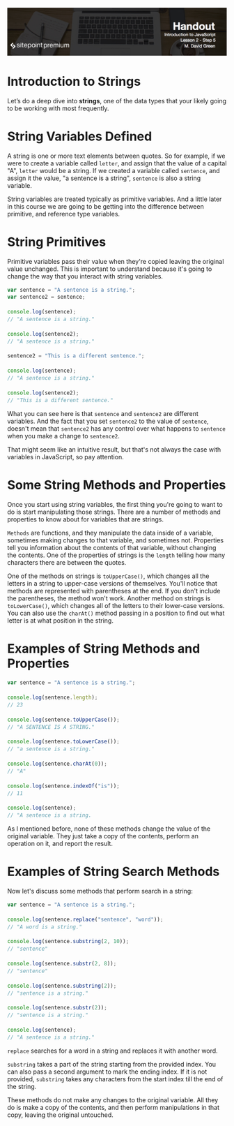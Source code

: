 ![](Introduction_to_JavaScript_handouts/headings/introjs2.5.jpg)

# Introduction to Strings

Let’s do a deep dive into **strings**, one of the data types that your likely going to be working with most frequently.

# String Variables Defined

A string is one or more text elements between quotes. So for example, if we were to create a variable called `letter`, and assign that the value of a capital "A", `letter` would be a string. If we created a variable called `sentence`, and assign it the value, "a sentence is a string", `sentence` is also a string variable.

String variables are treated typically as primitive variables. And a little later in this course we are going to be getting into the difference between primitive, and reference type variables.

# String Primitives

Primitive variables pass their value when they're copied leaving the original value unchanged. This is important to understand because it's going to change the way that you interact with string variables.

```js
var sentence = "A sentence is a string.";
var sentence2 = sentence;

console.log(sentence);
// "A sentence is a string."

console.log(sentence2);
// "A sentence is a string."

sentence2 = "This is a different sentence.";

console.log(sentence);
// "A sentence is a string."

console.log(sentence2);
// "This is a different sentence."
```

What you can see here is that `sentence` and `sentence2` are different variables. And the fact that you set `sentence2` to the value of `sentence`, doesn't mean that `sentence2` has any control over what happens to `sentence` when you make a change to `sentence2`. 

That might seem like an intuitive result, but that's not always the case with variables in JavaScript, so pay attention.

# Some String Methods and Properties

Once you start using string variables, the first thing you're going to want to do is start manipulating those strings. There are a number of methods and properties to know about for variables that are strings.

`Methods` are functions, and they manipulate the data inside of a variable, sometimes making changes to that variable, and sometimes not. Properties tell you information about the contents of that variable, without changing the contents. One of the properties of strings is the `length` telling how many characters there are between the quotes.

One of the methods on strings is `toUpperCase()`, which changes all the letters in a string to upper-case versions of themselves. You'll notice that methods are represented with parentheses at the end. If you don't include the parentheses, the method won't work. Another method on strings is `toLowerCase()`, which changes all of the letters to their lower-case versions. You can also use the `charAt()` method passing in a position to find out what letter is at what position in the string.

# Examples of String Methods and Properties

```js
var sentence = "A sentence is a string.";
 
console.log(sentence.length);
// 23

console.log(sentence.toUpperCase());
// "A SENTENCE IS A STRING."

console.log(sentence.toLowerCase());
// "a sentence is a string."

console.log(sentence.charAt(0));
// "A"

console.log(sentence.indexOf("is"));
// 11

console.log(sentence);
// "A sentence is a string.
```

As I mentioned before, none of these methods change the value of the original variable. They just take a copy of the contents, perform an operation on it, and report the result.

# Examples of String Search Methods

Now let's discuss some methods that perform search in a string:

```js
var sentence = "A sentence is a string.";
 
console.log(sentence.replace("sentence", "word"));
// "A word is a string."

console.log(sentence.substring(2, 10));
// "sentence"

console.log(sentence.substr(2, 8));
// "sentence"

console.log(sentence.substring(2));
// "sentence is a string."

console.log(sentence.substr(2));
// "sentence is a string."

console.log(sentence);
// "A sentence is a string."
```

`replace` searches for a word in a string and replaces it with another word.

`substring` takes a part of the string starting from the provided index. You can also pass a second argument to mark the ending index. If it is not provided, `substring` takes any characters from the start index till the end of the string.

These methods do not make any changes to the original variable. All they do is make a copy of the contents, and then perform manipulations in that copy, leaving the original untouched.
